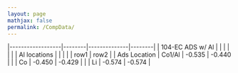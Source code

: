 ```yaml
---
layout: page
mathjax: false 
permalink: /CompData/
---
```



 
|------------------|--------|--------------|--------| 
| 104-EC ADS w/ Al |        |              |        | 
|                  |        | Al locations |        | 
|                  |        | row1         | row2   | 
| Ads Location     | Co1/Al | -0.535       | -0.440 | 
|                  | Co     | -0.450       | -0.429 | 
|                  | Li     | -0.574       | -0.574 | 
